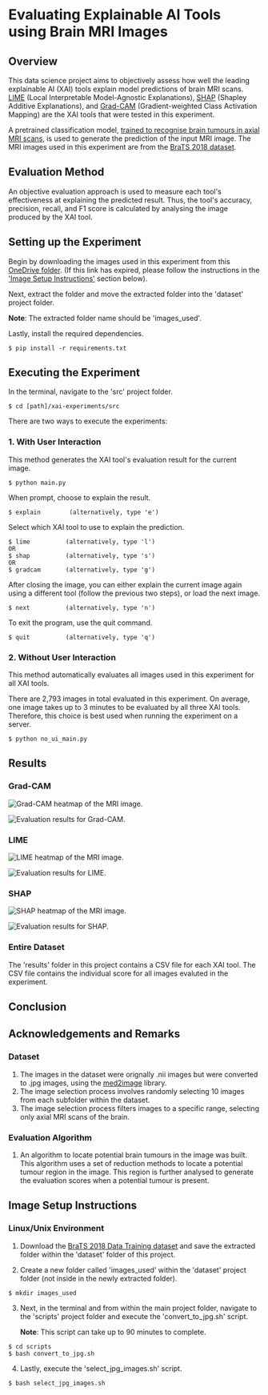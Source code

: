 # Evaluating Explainable AI Tools using Brain MRI Images
## Overview
This data science project aims to objectively assess how well the leading explainable AI (XAI) tools explain model predictions of brain MRI scans. [LIME](https://github.com/marcotcr/lime) (Local Interpretable Model-Agnostic Explanations), [SHAP](https://github.com/shap/shap) (Shapley Additive Explanations), and [Grad-CAM](https://github.com/jacobgil/pytorch-grad-cam) (Gradient-weighted Class Activation Mapping) are the XAI tools that were tested in this experiment.

A pretrained classification model, [trained to recognise brain tumours in axial MRI scans](https://github.com/MohamedAliHabib/Brain-Tumor-Detection/tree/master), is used to generate the prediction of the input MRI image. The MRI images used in this experiment are from the [BraTS 2018 dataset](https://www.kaggle.com/datasets/sanglequang/brats2018).

## Evaluation Method
An objective evaluation approach is used to measure each tool's effectiveness at explaining the predicted result. Thus, the tool's accuracy, precision, recall, and F1 score is calculated by analysing the image produced by the XAI tool. 

## Setting up the Experiment
Begin by downloading the images used in this experiment from this [OneDrive folder](https://emckclac-my.sharepoint.com/:f:/g/personal/k21014289_kcl_ac_uk/Er5MXLVEmS5AjAV8HAxiGYMBg3_Hiw33zRFHoBYFSRmSOg). (If this link has expired, please follow the instructions in the ['Image Setup Instructions'](https://github.com/deanwhitbread/xai-experiments/README.md#image-setup) section below).

Next, extract the folder and move the extracted folder into the 'dataset' project folder. 

__Note__: The extracted folder name should be 'images_used'. 

Lastly, install the required dependencies.
```
$ pip install -r requirements.txt
```

## Executing the Experiment
In the terminal, navigate to the 'src' project folder. 
```
$ cd [path]/xai-experiments/src
```
There are two ways to execute the experiments:
### 1. With User Interaction
This method generates the XAI tool's evaluation result for the current image.
```
$ python main.py
```
When prompt, choose to explain the result.
```
$ explain        (alternatively, type 'e')
```
Select which XAI tool to use to explain the prediction.
```
$ lime          (alternatively, type 'l')
OR
$ shap          (alternatively, type 's')
OR
$ gradcam       (alternatively, type 'g')
```
After closing the image, you can either explain the current image again using a different tool (follow the previous two steps), or load the next image.
```
$ next          (alternatively, type 'n')
```
To exit the program, use the quit command.
```
$ quit          (alternatively, type 'q')
```
### 2. Without User Interaction
This method automatically evaluates all images used in this experiment for all XAI tools. 

There are 2,793 images in total evaluated in this experiment. On average, one image takes up to 3 minutes to be evaluated by all three XAI tools. Therefore, this choice is best used when running the experiment on a server. 
```
$ python no_ui_main.py
```  
## Results
### Grad-CAM
![Grad-CAM heatmap of the MRI image.](https://github.com/deanwhitbread/xai-experiments/blob/main/results/images/gc-tumour.png "Grad-CAM Heatmap")

![Evaluation results for Grad-CAM.](https://github.com/deanwhitbread/xai-experiments/blob/main/results/images/gc-tumour-results.png "Grad-Cam Results")
### LIME
![LIME heatmap of the MRI image.](https://github.com/deanwhitbread/xai-experiments/blob/main/results/images/lime-tumour.png "LIME Heatmap")

![Evaluation results for LIME.](https://github.com/deanwhitbread/xai-experiments/blob/main/results/images/lime-tumour-results.png "LIME Results")
### SHAP
![SHAP heatmap of the MRI image.](https://github.com/deanwhitbread/xai-experiments/blob/main/results/images/shap-tumour.png "SHAP Heatmap")

![Evaluation results for SHAP.](https://github.com/deanwhitbread/xai-experiments/blob/main/results/images/shap-tumour-results.png "SHAP Results")
### Entire Dataset
The 'results' folder in this project contains a CSV file for each XAI tool. The CSV file contains the individual score for all images evaluted in the experiment.
## Conclusion

## Acknowledgements and Remarks
### Dataset
1. The images in the dataset were orignally .nii images but were converted to .jpg images, using the [med2image](https://github.com/FNNDSC/med2image) library.
2. The image selection process involves randomly selecting 10 images from each subfolder within the dataset.
3. The image selection process filters images to a specific range, selecting only axial MRI scans of the brain.
### Evaluation Algorithm
1. An algorithm to locate potential brain tumours in the image was built. This algorithm uses a set of reduction methods to locate a potential tumour region in the image. This region is further analysed to generate the evaluation scores when a potential tumour is present.

## Image Setup Instructions
### Linux/Unix Environment
1. Download the [BraTS 2018 Data Training dataset](https://www.kaggle.com/datasets/sanglequang/brats2018?select=MICCAI_BraTS_2018_Data_Training) and save the extracted folder within the 'dataset' folder of this project.

2. Create a new folder called 'images_used' within the 'dataset' project folder (not inside in the newly extracted folder).
```
$ mkdir images_used
```

3. Next, in the terminal and from within the main project folder, navigate to the 'scripts' project folder and execute the 'convert_to_jpg.sh' script.

   __Note__: This script can take up to 90 minutes to complete. 
```
$ cd scripts
$ bash convert_to_jpg.sh
```
4. Lastly, execute the 'select_jpg_images.sh' script.
```
$ bash select_jpg_images.sh
```

